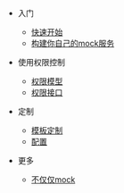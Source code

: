 * 入门

  * [快速开始](quickstart.md)
  * [构建你自己的mock服务](buildmock.md)

* 使用权限控制
  
  * [权限模型](permission.md)
  * [权限接口](permissionapi.md)

* 定制
  * [模板定制](template.md)
  * [配置](configuration.md)

* 更多
  
  * [不仅仅mock](notonlymock.md)
